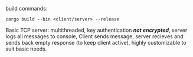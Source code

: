 build commands:
```
cargo build --bin <client/server> --release
```

Basic TCP server:
multithreaded,
key authentication ***not encrypted***,
server logs all messages to console,
Client sends message, server recieves and sends back empty response (to keep client active),
highly customizable to suit basic needs.
